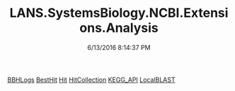 ﻿---
title: LANS.SystemsBiology.NCBI.Extensions.Analysis
date: 6/13/2016 8:14:37 PM
---

[BBHLogs](T-LANS.SystemsBiology.NCBI.Extensions.Analysis.BBHLogs.html)
[BestHit](T-LANS.SystemsBiology.NCBI.Extensions.Analysis.BestHit.html)
[Hit](T-LANS.SystemsBiology.NCBI.Extensions.Analysis.Hit.html)
[HitCollection](T-LANS.SystemsBiology.NCBI.Extensions.Analysis.HitCollection.html)
[KEGG_API](T-LANS.SystemsBiology.NCBI.Extensions.Analysis.KEGG_API.html)
[LocalBLAST](T-LANS.SystemsBiology.NCBI.Extensions.Analysis.LocalBLAST.html)
